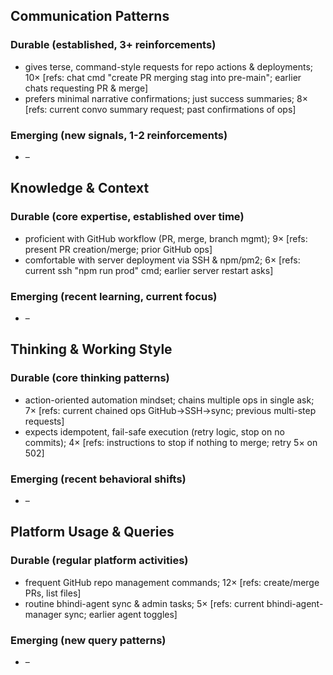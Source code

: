 ## Communication Patterns
### Durable (established, 3+ reinforcements)
- gives terse, command-style requests for repo actions & deployments; 10× [refs: chat cmd "create PR merging stag into pre-main"; earlier chats requesting PR & merge]
- prefers minimal narrative confirmations; just success summaries; 8× [refs: current convo summary request; past confirmations of ops]

### Emerging (new signals, 1-2 reinforcements)
- –

## Knowledge & Context
### Durable (core expertise, established over time)
- proficient with GitHub workflow (PR, merge, branch mgmt); 9× [refs: present PR creation/merge; prior GitHub ops]
- comfortable with server deployment via SSH & npm/pm2; 6× [refs: current ssh "npm run prod" cmd; earlier server restart asks]

### Emerging (recent learning, current focus)  
- –

## Thinking & Working Style
### Durable (core thinking patterns)
- action-oriented automation mindset; chains multiple ops in single ask; 7× [refs: current chained ops GitHub→SSH→sync; previous multi-step requests]
- expects idempotent, fail-safe execution (retry logic, stop on no commits); 4× [refs: instructions to stop if nothing to merge; retry 5× on 502]

### Emerging (recent behavioral shifts)
- –

## Platform Usage & Queries
### Durable (regular platform activities)
- frequent GitHub repo management commands; 12× [refs: create/merge PRs, list files]
- routine bhindi-agent sync & admin tasks; 5× [refs: current bhindi-agent-manager sync; earlier agent toggles]

### Emerging (new query patterns)
- –